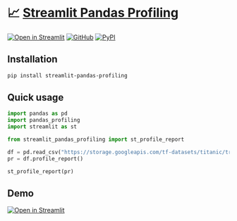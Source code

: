 # 📈 [Streamlit Pandas Profiling][share_link]

[![Open in Streamlit][share_badge]][share_link] [![GitHub][github_badge]][github_link] [![PyPI][pypi_badge]][pypi_link] 

## Installation

```sh
pip install streamlit-pandas-profiling
```

## Quick usage

```python
import pandas as pd
import pandas_profiling
import streamlit as st

from streamlit_pandas_profiling import st_profile_report

df = pd.read_csv("https://storage.googleapis.com/tf-datasets/titanic/train.csv")
pr = df.profile_report()

st_profile_report(pr)
```

## Demo

[![Open in Streamlit][share_badge]][share_link]

[share_badge]: https://static.streamlit.io/badges/streamlit_badge_black_white.svg
[share_link]: https://share.streamlit.io/okld/streamlit-gallery/main?p=pandas_profiling

[github_badge]: https://badgen.net/badge/icon/GitHub?icon=github&color=black&label
[github_link]: https://github.com/okld/streamlit-pandas-profiling

[pypi_badge]: https://badgen.net/pypi/v/streamlit-pandas-profiling?icon=pypi&color=black&label
[pypi_link]: https://pypi.org/project/streamlit-pandas-profiling
